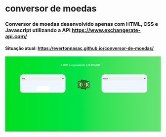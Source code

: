 # conversor de moedas
### Conversor de moedas desenvolvido apenas com HTML, CSS e Javascript utilizando a API https://www.exchangerate-api.com/

#### Situação atual: https://evertonnasac.github.io/conversor-de-moedas/

![gif](conversor-moedas-gif.gif)
